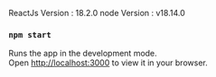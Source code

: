 ReactJs Version : 18.2.0
node Version : v18.14.0

### `npm start`

Runs the app in the development mode.\
Open [http://localhost:3000](http://localhost:3000) to view it in your browser.


